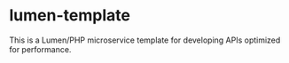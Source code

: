 # lumen-template

This is a Lumen/PHP microservice template for developing APIs optimized for performance.